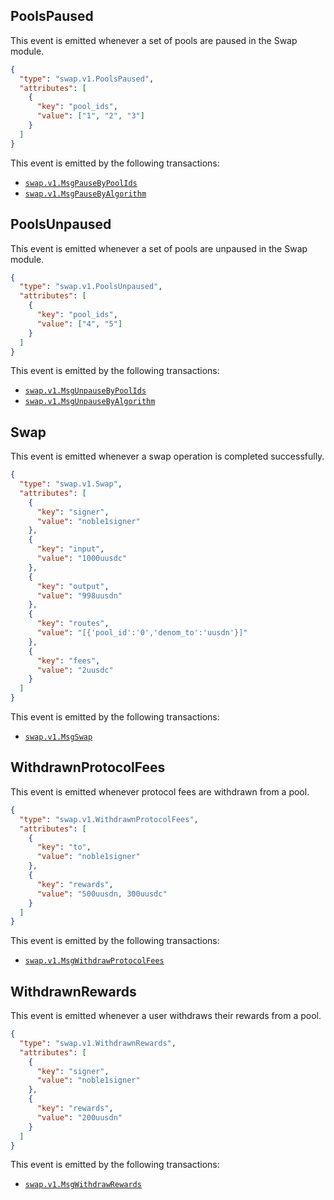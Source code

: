 ## PoolsPaused

This event is emitted whenever a set of pools are paused in the Swap module.

```json
{
  "type": "swap.v1.PoolsPaused",
  "attributes": [
    {
      "key": "pool_ids",
      "value": ["1", "2", "3"]
    }
  ]
}
```

This event is emitted by the following transactions:

- [`swap.v1.MsgPauseByPoolIds`](./02_messages.md#pause-by-pool-ids)
- [`swap.v1.MsgPauseByAlgorithm`](./02_messages.md#pause-by-algorithm)

## PoolsUnpaused

This event is emitted whenever a set of pools are unpaused in the Swap module.

```json
{
  "type": "swap.v1.PoolsUnpaused",
  "attributes": [
    {
      "key": "pool_ids",
      "value": ["4", "5"]
    }
  ]
}
```

This event is emitted by the following transactions:

- [`swap.v1.MsgUnpauseByPoolIds`](./02_messages.md#unpause-by-pool-ids)
- [`swap.v1.MsgUnpauseByAlgorithm`](./02_messages.md#unpause-by-algorithm)

## Swap

This event is emitted whenever a swap operation is completed successfully.

```json
{
  "type": "swap.v1.Swap",
  "attributes": [
    {
      "key": "signer",
      "value": "noble1signer"
    },
    {
      "key": "input",
      "value": "1000uusdc"
    },
    {
      "key": "output",
      "value": "998uusdn"
    },
    { 
      "key": "routes",
      "value": "[{'pool_id':'0','denom_to':'uusdn'}]"
    },
    {
      "key": "fees",
      "value": "2uusdc"
    }
  ]
}
```

This event is emitted by the following transactions:

- [`swap.v1.MsgSwap`](./02_messages.md#swap)

## WithdrawnProtocolFees

This event is emitted whenever protocol fees are withdrawn from a pool.

```json
{
  "type": "swap.v1.WithdrawnProtocolFees",
  "attributes": [
    {
      "key": "to",
      "value": "noble1signer"
    },
    {
      "key": "rewards",
      "value": "500uusdn, 300uusdc"
    }
  ]
}
```

This event is emitted by the following transactions:

- [`swap.v1.MsgWithdrawProtocolFees`](./02_messages.md#withdraw-protocol-fees)

## WithdrawnRewards

This event is emitted whenever a user withdraws their rewards from a pool.

```json
{
  "type": "swap.v1.WithdrawnRewards",
  "attributes": [
    {
      "key": "signer",
      "value": "noble1signer"
    },
    {
      "key": "rewards",
      "value": "200uusdn"
    }
  ]
}
```

This event is emitted by the following transactions:

- [`swap.v1.MsgWithdrawRewards`](./02_messages.md#withdraw-rewards)
